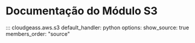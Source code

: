 # Documentação do Módulo S3

::: cloudgeass.aws.s3
    default_handler: python
    options:
        show_source: true
        members_order: "source"
